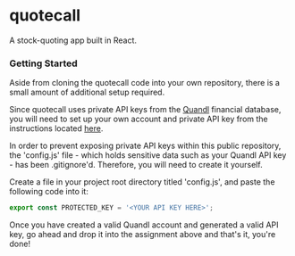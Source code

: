 # quotecall
A stock-quoting app built in React.

### Getting Started ###
Aside from cloning the quotecall code into your own repository, there is a small amount of additional setup required.

Since quotecall uses private API keys from the [Quandl](https://www.quandl.com/) financial database, you will need to set up your own account and private API key from the instructions located [here](https://www.quandl.com/docs/api).

In order to prevent exposing private API keys within this public repository, the 'config.js' file - which holds sensitive data such as your Quandl API key - has been .gitignore'd. Therefore, you will need to create it yourself.

Create a file in your project root directory titled 'config.js', and paste the following code into it:

```javascript
export const PROTECTED_KEY = '<YOUR API KEY HERE>';
```

Once you have created a valid Quandl account and generated a valid API key, go ahead and drop it into the assignment above and that's it, you're done!

